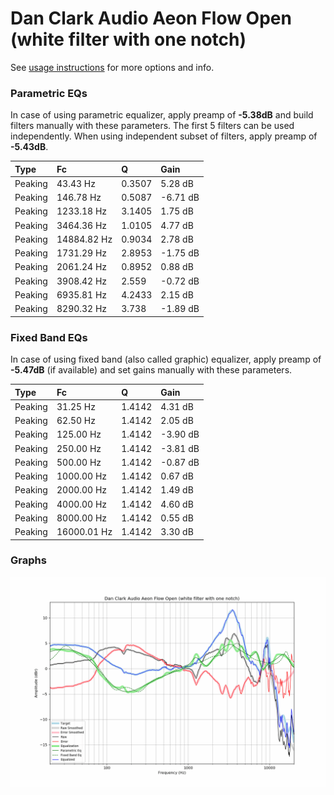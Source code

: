 # Dan Clark Audio Aeon Flow Open (white filter with one notch)
See [usage instructions](https://github.com/jaakkopasanen/AutoEq#usage) for more options and info.

### Parametric EQs
In case of using parametric equalizer, apply preamp of **-5.38dB** and build filters manually
with these parameters. The first 5 filters can be used independently.
When using independent subset of filters, apply preamp of **-5.43dB**.

| Type    | Fc          |      Q | Gain     |
|:--------|:------------|:-------|:---------|
| Peaking | 43.43 Hz    | 0.3507 | 5.28 dB  |
| Peaking | 146.78 Hz   | 0.5087 | -6.71 dB |
| Peaking | 1233.18 Hz  | 3.1405 | 1.75 dB  |
| Peaking | 3464.36 Hz  | 1.0105 | 4.77 dB  |
| Peaking | 14884.82 Hz | 0.9034 | 2.78 dB  |
| Peaking | 1731.29 Hz  | 2.8953 | -1.75 dB |
| Peaking | 2061.24 Hz  | 0.8952 | 0.88 dB  |
| Peaking | 3908.42 Hz  | 2.559  | -0.72 dB |
| Peaking | 6935.81 Hz  | 4.2433 | 2.15 dB  |
| Peaking | 8290.32 Hz  | 3.738  | -1.89 dB |

### Fixed Band EQs
In case of using fixed band (also called graphic) equalizer, apply preamp of **-5.47dB**
(if available) and set gains manually with these parameters.

| Type    | Fc          |      Q | Gain     |
|:--------|:------------|:-------|:---------|
| Peaking | 31.25 Hz    | 1.4142 | 4.31 dB  |
| Peaking | 62.50 Hz    | 1.4142 | 2.05 dB  |
| Peaking | 125.00 Hz   | 1.4142 | -3.90 dB |
| Peaking | 250.00 Hz   | 1.4142 | -3.81 dB |
| Peaking | 500.00 Hz   | 1.4142 | -0.87 dB |
| Peaking | 1000.00 Hz  | 1.4142 | 0.67 dB  |
| Peaking | 2000.00 Hz  | 1.4142 | 1.49 dB  |
| Peaking | 4000.00 Hz  | 1.4142 | 4.60 dB  |
| Peaking | 8000.00 Hz  | 1.4142 | 0.55 dB  |
| Peaking | 16000.01 Hz | 1.4142 | 3.30 dB  |

### Graphs
![](./Dan%20Clark%20Audio%20Aeon%20Flow%20Open%20(white%20filter%20with%20one%20notch).png)